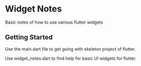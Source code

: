 # Widget Notes

Basic notes of how to use various flutter widgets

## Getting Started

Use the main.dart file to get going with skeleton project of flutter.

Use widget_notes.dart to find help for basic UI widgets for flutter.

